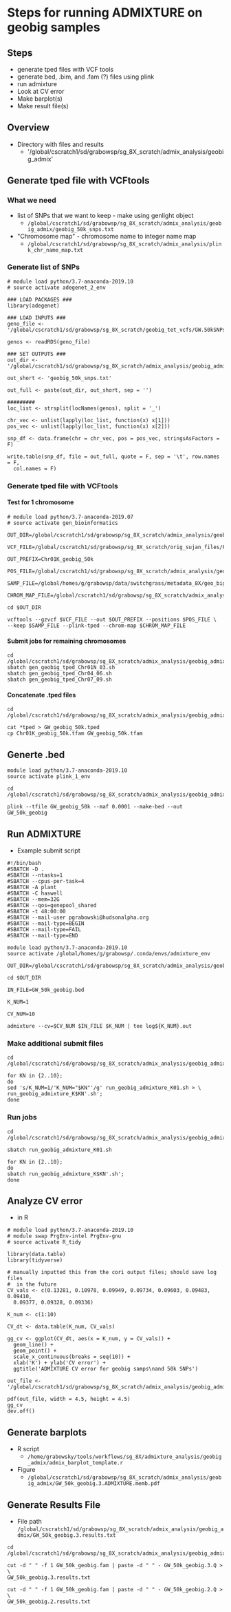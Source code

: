 # Steps for running ADMIXTURE on geobig samples

## Steps
* generate tped files with VCF tools
* generate bed, .bim, and .fam (?) files using plink
* run admixture
* Look at CV error
* Make barplot(s)
* Make result file(s)

## Overview
* Directory with files and results
  * '/global/cscratch1/sd/grabowsp/sg_8X_scratch/admix_analysis/geobig_admix'

## Generate tped file with VCFtools
### What we need
* list of SNPs that we want to keep - make using genlight object
  * `/global/cscratch1/sd/grabowsp/sg_8X_scratch/admix_analysis/geobig_admix/geobig_50k_snps.txt`
* "Chromosome map" - chromosome name to integer name map
  * `/global/cscratch1/sd/grabowsp/sg_8X_scratch/admix_analysis/plink_chr_name_map.txt`

### Generate list of SNPs
```
# module load python/3.7-anaconda-2019.10
# source activate adegenet_2_env

### LOAD PACKAGES ###
library(adegenet)

### LOAD INPUTS ###
geno_file <- '/global/cscratch1/sd/grabowsp/sg_8X_scratch/geobig_tet_vcfs/GW.50kSNPs.tetrasomic.CDS.geobig.genlight.rds'

genos <- readRDS(geno_file)

### SET OUTPUTS ###
out_dir <- '/global/cscratch1/sd/grabowsp/sg_8X_scratch/admix_analysis/geobig_admix/'

out_short <- 'geobig_50k_snps.txt'

out_full <- paste(out_dir, out_short, sep = '')

#########
loc_list <- strsplit(locNames(genos), split = '_')

chr_vec <- unlist(lapply(loc_list, function(x) x[1]))
pos_vec <- unlist(lapply(loc_list, function(x) x[2]))

snp_df <- data.frame(chr = chr_vec, pos = pos_vec, stringsAsFactors = F)

write.table(snp_df, file = out_full, quote = F, sep = '\t', row.names = F,
  col.names = F)

```
### Generate tped file with VCFtools
#### Test for 1 chromosome
```
# module load python/3.7-anaconda-2019.07
# source activate gen_bioinformatics

OUT_DIR=/global/cscratch1/sd/grabowsp/sg_8X_scratch/admix_analysis/geobig_admix

VCF_FILE=/global/cscratch1/sd/grabowsp/sg_8X_scratch/orig_sujan_files/Pvirgatum_1070g_Chr01K.snp.sort.norepeats.vcf.gz

OUT_PREFIX=Chr01K_geobig_50k

POS_FILE=/global/cscratch1/sd/grabowsp/sg_8X_scratch/admix_analysis/geobig_admix/geobig_50k_snps.txt

SAMP_FILE=/global/homes/g/grabowsp/data/switchgrass/metadata_8X/geo_big_names.txt

CHROM_MAP_FILE=/global/cscratch1/sd/grabowsp/sg_8X_scratch/admix_analysis/plink_chr_name_map.txt

cd $OUT_DIR

vcftools --gzvcf $VCF_FILE --out $OUT_PREFIX --positions $POS_FILE \
--keep $SAMP_FILE --plink-tped --chrom-map $CHROM_MAP_FILE

```
#### Submit jobs for remaining chromosomes
```
cd /global/cscratch1/sd/grabowsp/sg_8X_scratch/admix_analysis/geobig_admix
sbatch gen_geobig_tped_Chr01N_03.sh
sbatch gen_geobig_tped_Chr04_06.sh
sbatch gen_geobig_tped_Chr07_09.sh
```
#### Concatenate .tped files
```
cd /global/cscratch1/sd/grabowsp/sg_8X_scratch/admix_analysis/geobig_admix

cat *tped > GW_geobig_50k.tped
cp Chr01K_geobig_50k.tfam GW_geobig_50k.tfam
```

## Generte .bed
```
module load python/3.7-anaconda-2019.10
source activate plink_1_env

cd /global/cscratch1/sd/grabowsp/sg_8X_scratch/admix_analysis/geobig_admix

plink --tfile GW_geobig_50k --maf 0.0001 --make-bed --out GW_50k_geobig
```

## Run ADMIXTURE
* Example submit script
```
#!/bin/bash
#SBATCH -D .
#SBATCH --ntasks=1
#SBATCH --cpus-per-task=4
#SBATCH -A plant
#SBATCH -C haswell
#SBATCH --mem=32G
#SBATCH --qos=genepool_shared
#SBATCH -t 48:00:00
#SBATCH --mail-user pgrabowski@hudsonalpha.org
#SBATCH --mail-type=BEGIN
#SBATCH --mail-type=FAIL
#SBATCH --mail-type=END

module load python/3.7-anaconda-2019.10
source activate /global/homes/g/grabowsp/.conda/envs/admixture_env

OUT_DIR=/global/cscratch1/sd/grabowsp/sg_8X_scratch/admix_analysis/geobig_admix

cd $OUT_DIR

IN_FILE=GW_50k_geobig.bed

K_NUM=1

CV_NUM=10

admixture --cv=$CV_NUM $IN_FILE $K_NUM | tee log${K_NUM}.out

```
### Make additional submit files
```
cd /global/cscratch1/sd/grabowsp/sg_8X_scratch/admix_analysis/geobig_admix

for KN in {2..10};
do
sed 's/K_NUM=1/'K_NUM="$KN"'/g' run_geobig_admixture_K01.sh > \
run_geobig_admixture_K$KN'.sh';
done

```
### Run jobs
```
cd /global/cscratch1/sd/grabowsp/sg_8X_scratch/admix_analysis/geobig_admix

sbatch run_geobig_admixture_K01.sh

for KN in {2..10};
do
sbatch run_geobig_admixture_K$KN'.sh';
done
```

## Analyze CV error
* in R
```
# module load python/3.7-anaconda-2019.10
# module swap PrgEnv-intel PrgEnv-gnu
# source activate R_tidy

library(data.table)
library(tidyverse)

# manually inputted this from the cori output files; should save log files
#  in the future
CV_vals <- c(0.13281, 0.10978, 0.09949, 0.09734, 0.09603, 0.09483, 0.09410, 
  0.09377, 0.09328, 0.09336)

K_num <- c(1:10)

CV_dt <- data.table(K_num, CV_vals)

gg_cv <- ggplot(CV_dt, aes(x = K_num, y = CV_vals)) +
  geom_line() +
  geom_point() +
  scale_x_continuous(breaks = seq(10)) +
  xlab('K') + ylab('CV error') +
  ggtitle('ADMIXTURE CV error for geobig samps\nand 50k SNPs')

out_file <- '/global/cscratch1/sd/grabowsp/sg_8X_scratch/admix_analysis/geobig_admix/geobig_50k_CV_error.pdf'

pdf(out_file, width = 4.5, height = 4.5)
gg_cv
dev.off()
```

## Generate barplots
* R script
  * `/home/grabowsky/tools/workflows/sg_8X/admixture_analysis/geobig_admix/admix_barplot_template.r`
* Figure
  * `/global/cscratch1/sd/grabowsp/sg_8X_scratch/admix_analysis/geobig_admix/GW_50k_geobig.3.ADMIXTURE.memb.pdf`

## Generate Results File
* File path
  `/global/cscratch1/sd/grabowsp/sg_8X_scratch/admix_analysis/geobig_admix/GW_50k_geobig.3.results.txt`
```
cd /global/cscratch1/sd/grabowsp/sg_8X_scratch/admix_analysis/geobig_admix/

cut -d " " -f 1 GW_50k_geobig.fam | paste -d " " - GW_50k_geobig.3.Q > \
GW_50k_geobig.3.results.txt

cut -d " " -f 1 GW_50k_geobig.fam | paste -d " " - GW_50k_geobig.2.Q > \
GW_50k_geobig.2.results.txt
```




